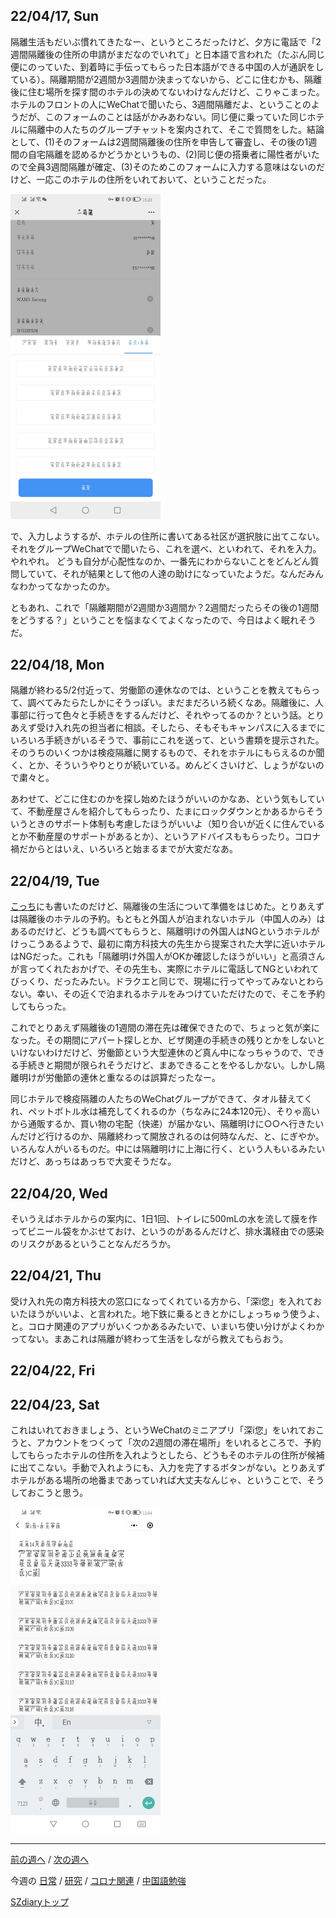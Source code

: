 ## 22/04/17, Sun

隔離生活もだいぶ慣れてきたなー、というところだったけど、夕方に電話で「2週間隔離後の住所の申請がまだなのでいれて」と日本語で言われた（たぶん同じ便にのっていた、到着時に手伝ってもらった日本語ができる中国の人が通訳をしている）。隔離期間が2週間か3週間か決まってないから、どこに住むかも、隔離後に住む場所を探す間のホテルの決めてないわけなんだけど、こりゃこまった。ホテルのフロントの人にWeChatで聞いたら、3週間隔離だよ、ということのようだが、このフォームのことは話がかみあわない。同じ便に乗っていた同じホテルに隔離中の人たちのグループチャットを案内されて、そこで質問をした。結論として、(1)そのフォームは2週間隔離後の住所を申告して審査し、その後の1週間の自宅隔離を認めるかどうかというもの、(2)同じ便の搭乗者に陽性者がいたので全員3週間隔離が確定、(3)そのためこのフォームに入力する意味はないのだけど、一応このホテルの住所をいれておいて、ということだった。

<img src="https://github.com/akita11/SZdiary/blob/main/diary/photo/2022-04-17_19.23.45.jpg" width="240px">

で、入力しようするが、ホテルの住所に書いてある社区が選択肢に出てこない。それをグループWeChatでで聞いたら、これを選べ、といわれて、それを入力。やれやれ。
どうも自分が心配性なのか、一番先にわからないことをどんどん質問していて、それが結果として他の人達の助けになっていたようだ。なんだみんなわかってなかったのか。

ともあれ、これで「隔離期間が2週間か3週間か？2週間だったらその後の1週間をどうする？」ということを悩まなくてよくなったので、今日はよく眠れそうだ。


## 22/04/18, Mon

隔離が終わる5/2付近って、労働節の連休なのでは、ということを教えてもらって、調べてみたらたしかにそうっぽい。まだまだろいろ続くなあ。隔離後に、人事部に行って色々と手続きをするんだけど、それやってるのか？という話。とりあえず受け入れ先の担当者に相談。そしたら、そもそもキャンパスに入るまでにいろいろ手続きがいるそうで、事前にこれを送って、という書類を提示された。そのうちのいくつかは検疫隔離に関するもので、それをホテルにもらえるのか聞く、とか、そういうやりとりが続いている。めんどくさいけど、しょうがないので粛々と。

あわせて、どこに住むのかを探し始めたほうがいいのかなあ、という気もしていて、不動産屋さんを紹介してもらったり、たまにロックダウンとかあるからそういうときのサポート体制も考慮したほうがいいよ（知り合いが近くに住んでいるとか不動産屋のサポートがあるとか）、というアドバイスももらったり。コロナ禍だからとはいえ、いろいろと始まるまでが大変だなあ。


## 22/04/19, Tue

[こっち](https://github.com/akita11/SZdiary/blob/main/diary/diary/2204-4.md)にも書いたのだけど、隔離後の生活について準備をはじめた。とりあえずは隔離後のホテルの予約。もともと外国人が泊まれないホテル（中国人のみ）はあるのだけど、どうも調べてもらうと、隔離明けの外国人はNGというホテルがけっこうあるようで、最初に南方科技大の先生から提案された大学に近いホテルはNGだった。これも「隔離明け外国人がOKか確認したほうがいい」と高須さんが言ってくれたおかげで、その先生も、実際にホテルに電話してNGといわれてびっくり、だったみたい。ドラクエと同じで、現場に行ってやってみないとわらない。幸い、その近くで泊まれるホテルをみつけていただけたので、そこを予約してもらった。

これでとりあえず隔離後の1週間の滞在先は確保できたので、ちょっと気が楽になった。その期間にアパート探しとか、ビザ関連の手続きの残りとかをしないといけないわけだけど、労働節という大型連休のど真ん中になっちゃうので、できる手続きと期間が限られそうだけど、まあできることをやるしかない。しかし隔離明けが労働節の連休と重なるのは誤算だったなー。

同じホテルで検疫隔離の人たちのWeChatグループができて、タオル替えてくれ、ペットボトル水は補充してくれるのか（ちなみに24本120元）、そりゃ高いから通販するか、買い物の宅配（快递）が届かない、隔離明けに○○へ行きたいんだけど行けるのか、隔離終わって開放されるのは何時なんだ、と、にぎやか。いろんな人がいるものだ。中には隔離明けに上海に行く、という人もいるみたいだけど、あっちはあっちで大変そうだな。


## 22/04/20, Wed

そいうえばホテルからの案内に、1日1回、トイレに500mLの水を流して膜を作ってビニール袋をかぶせておけ、というのがあるんだけど、排水溝経由での感染のリスクがあるということなんだろうか。


## 22/04/21, Thu

受け入れ先の南方科技大の窓口になってくれている方から、「深i您」を入れておいたほうがいいよ、と言われた。地下鉄に乗るときとかにしょっちゅう使うよ、と。コロナ関連のアプリがいくつかあるみたいで、いまいち使い分けがよくわかってない。まあこれは隔離が終わって生活をしながら教えてもらおう。


## 22/04/22, Fri


## 22/04/23, Sat

これはいれておきましょう、というWeChatのミニアプリ「深i您」をいれておこうと、アカウントをつくって「次の2週間の滞在場所」をいれるところで、予約してもらったホテルの住所を入れようとしたら、どうもそのホテルの住所が候補に出てこない。手動で入れようにも、入力を完了するボタンがない。とりあえずホテルがある場所の地番まであっていれば大丈夫なんじゃ、ということで、そうしておこうと思う。

<img src="https://github.com/akita11/SZdiary/blob/main/diary/photo/2022-04-23_12.04.18.jpg" width="240px">


***

[前の週へ](2204-3.md) /
[次の週へ](2204-5.md)

今週の
[日常](../diary/2204-4.md) /
[研究](../research/2204-4.md) /
[コロナ関連](../covid19/2204-4.md) / 
[中国語勉強](../chinese/2204-4.md)

[SZdiaryトップ](../../README.md)
